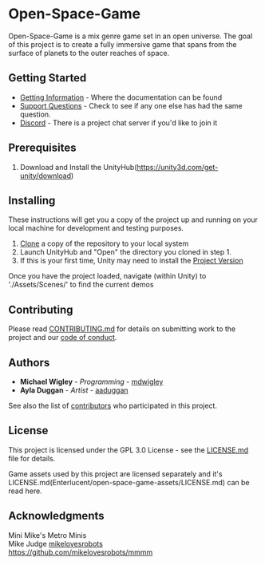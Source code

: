 # Open-Space-Game

Open-Space-Game is a mix genre game set in an open universe.  The goal of this project is to create a fully immersive game that spans from the surface of planets to the outer reaches of space.

## Getting Started
* [Getting Information](CONTRIBUTING.md#how-to-get-information) - Where the documentation can be found
* [Support Questions](CONTRIBUTING.md#how-to-open-a-support-question) - Check to see if any one else has had the same question.
* [Discord](https://discord.gg/zk3NZEc) - There is a project  chat server if you'd like to join it

## Prerequisites
1. Download and Install the UnityHub(https://unity3d.com/get-unity/download)

## Installing
These instructions will get you a copy of the project up and running on your local machine for development and testing purposes.

1. [Clone](https://help.github.com/articles/cloning-a-repository/) a copy of the repository to your local system
2. Launch UnityHub and "Open" the directory you cloned in step 1.
3. If this is your first time, Unity may need to install the [Project Version](./ProjectSettings/ProjectVersion.txt)

Once you have the project loaded, navigate (within Unity) to './Assets/Scenes/' to find the current demos

## Contributing
Please read [CONTRIBUTING.md](CONTRIBUTING.md) for details on submitting work to the project and our [code of conduct](.github/CODE_OF_CONDUCT).

## Authors
* **Michael Wigley** - *Programming* - [mdwigley](https://github.com/mdwigley)
* **Ayla Duggan** - *Artist* - [aaduggan](https://github.com/aaduggan)

See also the list of [contributors](https://github.com/your/project/contributors) who participated in this project.

## License
This project is licensed under the GPL 3.0 License - see the [LICENSE.md](LICENSE.md) file for details.

Game assets used by this project are licensed separately and it's LICENSE.md(Enterlucent/open-space-game-assets/LICENSE.md) can be read here.

## Acknowledgments
Mini Mike's Metro Minis<br/>
Mike Judge [mikelovesrobots](https://github.com/mikelovesrobots)<br/>
https://github.com/mikelovesrobots/mmmm<br/>

